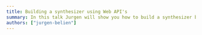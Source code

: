 ```yaml
---
title: Building a synthesizer using Web API's
summary: In this talk Jurgen will show you how to build a synthesizer by just using web api's.
authors: ["jurgen-belien"]
---
```

